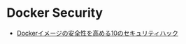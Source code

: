 # Docker Security

- [Dockerイメージの安全性を高める10のセキュリティハック](https://zenn.dev/fuuji/articles/3909c8d444eaa9)
